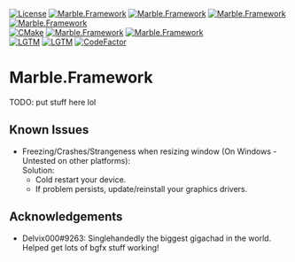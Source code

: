 [![License](https://img.shields.io/badge/license-CC%20BY--NC--SA%204.0-informational)](https://github.com/InsertAReallyCreativeNameHere/Marble.Framework/blob/main/LICENSE)
[![Marble.Framework](https://img.shields.io/github/languages/count/InsertAReallyCreativeNameHere/Marble.Framework)](#)
[![Marble.Framework](https://img.shields.io/github/stars/InsertAReallyCreativeNameHere/Marble.Framework)](#)
[![Marble.Framework](https://img.shields.io/github/languages/code-size/InsertAReallyCreativeNameHere/Marble.Framework)](#)
[![Marble.Framework](https://img.shields.io/tokei/lines/github/InsertAReallyCreativeNameHere/Marble.Framework)](#)   
[![CMake](https://github.com/InsertAReallyCreativeNameHere/Marble.Framework/actions/workflows/cmake.yml/badge.svg)](https://github.com/InsertAReallyCreativeNameHere/Marble.Framework/actions/workflows/cmake.yml)
[![Marble.Framework](https://img.shields.io/github/issues/InsertAReallyCreativeNameHere/Marble.Framework)](https://github.com/InsertAReallyCreativeNameHere/Marble.Framework/issues)
[![Marble.Framework](https://img.shields.io/github/issues-pr/InsertAReallyCreativeNameHere/Marble.Framework)](https://github.com/InsertAReallyCreativeNameHere/Marble.Framework/pulls)   
[![LGTM](https://img.shields.io/lgtm/alerts/github/InsertAReallyCreativeNameHere/Marble.Framework)](#)
[![LGTM](https://img.shields.io/lgtm/grade/C++/github/InsertAReallyCreativeNameHere/Marble.Framework)](#)
[![CodeFactor](https://img.shields.io/codefactor/grade/github/InsertAReallyCreativeNameHere/Marble.Framework/main)](https://www.codefactor.io/repository/github/insertareallycreativenamehere/marble.framework)

# Marble.Framework
TODO: put stuff here lol

## Known Issues
 - Freezing/Crashes/Strangeness when resizing window (On Windows - Untested on other platforms):   
   Solution:
    - Cold restart your device.
    - If problem persists, update/reinstall your graphics drivers.

## Acknowledgements
 - Delvix000#9263: Singlehandedly the biggest gigachad in the world. Helped get lots of bgfx stuff working!
